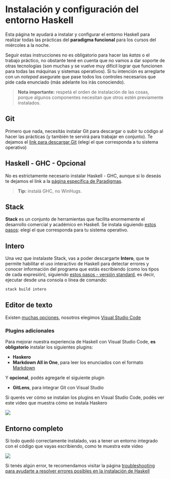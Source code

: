 # Instalación y configuración del entorno Haskell

Esta página te ayudará a instalar y configurar el entorno Haskell para realizar todas las prácticas del **paradigma funcional** para los cursos del miércoles a la noche.

Seguir estas instrucciones no es obligatorio para hacer las _katas_ o el trabajo práctico, no obstante tené en cuenta que no vamos a dar soporte de otras tecnologías (son muchas y se vuelve muy difícil lograr que funcionen para todas las máquinas y sistemas operativos). Si tu intención es arreglarte con un _notepad_ asegurate que pase todos los controles necesarios que pide cada enunciado (más adelante los irás conociendo).

> **Nota importante:** respetá el orden de instalación de las cosas, porque algunos componentes necesitan que otros estén previamente instalados.

## Git

Primero que nada, necesitás instalar Git para descargar o subir tu código al hacer las prácticas (y también te servirá para trabajar en conjunto). Te dejamos el [link para descargar Git](https://git-scm.com/downloads) (elegí el que corresponda a tu sistema operativo)

## Haskell - GHC - Opcional

No es estrictamente necesario instalar Haskell - GHC, aunque si lo deseás te dejamos el link a la [página específica de Paradigmas](http://www.pdep.com.ar/software/software-haskell).

> **Tip:** instalá GHC, no WinHugs.

## Stack

**Stack** es un conjunto de herramientas que facilita enormemente el desarrollo comercial y académico en Haskell. Se instala siguiendo [estos pasos](https://docs.haskellstack.org/en/stable/README/#how-to-install): elegí el que corresponda para tu sistema operativo.

## Intero

Una vez que instalaste Stack, vas a poder descargarte **Intero**, que te permite habilitar el uso interactivo de Haskell para detectar errores y conocer información del programa que estás escribiendo (como los tipos de cada expresión), siguiendo [estos pasos - versión standard](https://github.com/chrisdone/intero/blob/master/TOOLING.md#installing), es decir, ejecutar desde una consola o línea de comando:

```bash
stack build intero
```

## Editor de texto

Existen [muchas opciones](https://wiki.haskell.org/IDEs), nosotros elegimos [Visual Studio Code](https://code.visualstudio.com/)

### Plugins adicionales

Para mejorar nuestra experiencia de Haskell con Visual Studio Code, **es obligatorio** instalar los siguientes plugins:

- **Haskero**
- **Markdown All in One**, para leer los enunciados con el formato [Markdown](https://help.github.com/articles/basic-writing-and-formatting-syntax/)

Y **opcional**, podés agregarle el siguiente plugin

- **GitLens**, para integrar Git con Visual Studio

Si querés ver cómo se instalan los plugins en Visual Studio Code, podés ver este video que muestra cómo se instala Haskero

![](../videos/vscHaskell.gif)

## Entorno completo

Si todo quedó correctamente instalado, vas a tener un entorno integrado con el código que vayas escribiendo, como te muestra este video

![](../videos/vscLinterHaskell.gif)

Si tenés algún error, te recomendamos visitar la página [troubleshooting para ayudarte a resolver errores posibles en la instalación de Haskell](./troubleshooting.md)
